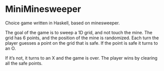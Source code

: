 # MiniMinesweeper
Choice game written in Haskell, based on minesweeper.

The goal of the game is to sweep a 1D grid, and not touch the mine. 
The grid has 6 points, and the position of the mine is randomized.
Each turn the player guesses a point on the grid that is safe.
If the point is safe it turns to an O.

If it’s not, it turns to an X and the game is over.
The player wins by clearing all the safe points.
